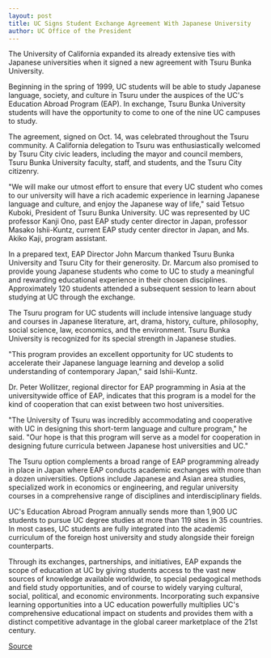 ```yaml
---
layout: post
title: UC Signs Student Exchange Agreement With Japanese University
author: UC Office of the President
---
```


The University of California expanded its already extensive ties with Japanese universities when it signed a new agreement with Tsuru Bunka University.

Beginning in the spring of 1999, UC students will be able to study Japanese language, society, and culture in Tsuru under the auspices of the UC's Education Abroad Program (EAP). In exchange, Tsuru Bunka University students will have the opportunity to come to one of the nine UC campuses to study.

The agreement, signed on Oct. 14, was celebrated throughout the Tsuru community. A California delegation to Tsuru was enthusiastically welcomed by Tsuru City civic leaders, including the mayor and council members, Tsuru Bunka University faculty, staff, and students, and the Tsuru City citizenry.

"We will make our utmost effort to ensure that every UC student who comes to our university will have a rich academic experience in learning Japanese language and culture, and enjoy the Japanese way of life," said Tetsuo Kuboki, President of Tsuru Bunka University. UC was represented by UC professor Kanji Ono, past EAP study center director in Japan, professor Masako Ishii-Kuntz, current EAP study center director in Japan, and Ms. Akiko Kaji, program assistant.

In a prepared text, EAP Director John Marcum thanked Tsuru Bunka University and Tsuru City for their generosity. Dr. Marcum also promised to provide young Japanese students who come to UC to study a meaningful and rewarding educational experience in their chosen disciplines. Approximately 120 students attended a subsequent session to learn about studying at UC through the exchange.

The Tsuru program for UC students will include intensive language study and courses in Japanese literature, art, drama, history, culture, philosophy, social science, law, economics, and the environment. Tsuru Bunka University is recognized for its special strength in Japanese studies.

"This program provides an excellent opportunity for UC students to accelerate their Japanese language learning and develop a solid understanding of contemporary Japan," said Ishii-Kuntz.

Dr. Peter Wollitzer, regional director for EAP programming in Asia at the universitywide office of EAP, indicates that this program is a model for the kind of cooperation that can exist between two host universities.

"The University of Tsuru was incredibly accommodating and cooperative with UC in designing this short-term language and culture program," he said. "Our hope is that this program will serve as a model for cooperation in designing future curricula between Japanese host universities and UC."

The Tsuru option complements a broad range of EAP programming already in place in Japan where EAP conducts academic exchanges with more than a dozen universities. Options include Japanese and Asian area studies, specialized work in economics or engineering, and regular university courses in a comprehensive range of disciplines and interdisciplinary fields.

UC's Education Abroad Program annually sends more than 1,900 UC students to pursue UC degree studies at more than 119 sites in 35 countries. In most cases, UC students are fully integrated into the academic curriculum of the foreign host university and study alongside their foreign counterparts.

Through its exchanges, partnerships, and initiatives, EAP expands the scope of education at UC by giving students access to the vast new sources of knowledge available worldwide, to special pedagogical methods and field study opportunities, and of course to widely varying cultural, social, political, and economic environments. Incorporating such expansive learning opportunities into a UC education powerfully multiplies UC's comprehensive educational impact on students and provides them with a distinct competitive advantage in the global career marketplace of the 21st century.

[Source](http://www1.ucsc.edu/oncampus/currents/98-99/10-26/ucop.japan.htm "Permalink to UC signs agreement with Japanese university: 10-26-98")
